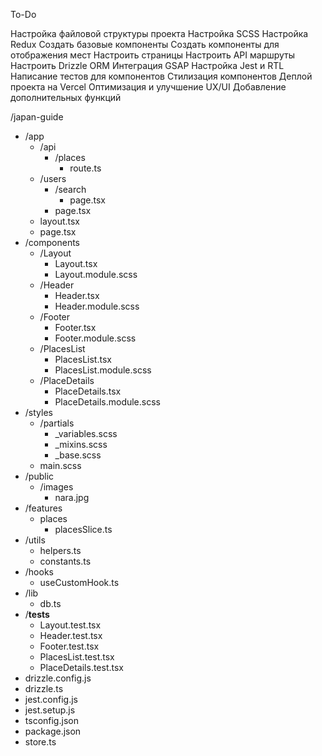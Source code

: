 To-Do 

Настройка файловой структуры проекта
Настройка SCSS
Настройка Redux
Создать базовые компоненты
Создать компоненты для отображения мест
Настроить страницы
Настроить API маршруты
Настроить Drizzle ORM
Интеграция GSAP
Настройка Jest и RTL
Написание тестов для компонентов
Стилизация компонентов
Деплой проекта на Vercel
Оптимизация и улучшение UX/UI
Добавление дополнительных функций

/japan-guide
  - /app
    - /api
      - /places
        - route.ts
    - /users
      - /search
        - page.tsx
      - page.tsx
    - layout.tsx
    - page.tsx
  - /components
    - /Layout
      - Layout.tsx
      - Layout.module.scss
    - /Header
      - Header.tsx
      - Header.module.scss
    - /Footer
      - Footer.tsx
      - Footer.module.scss
    - /PlacesList
      - PlacesList.tsx
      - PlacesList.module.scss
    - /PlaceDetails
      - PlaceDetails.tsx
      - PlaceDetails.module.scss
  - /styles
    - /partials
      - _variables.scss
      - _mixins.scss
      - _base.scss
    - main.scss
  - /public
    - /images
      - nara.jpg
  - /features
    - places
      - placesSlice.ts
  - /utils
    - helpers.ts
    - constants.ts
  - /hooks
    - useCustomHook.ts
  - /lib
    - db.ts
  - /__tests__
    - Layout.test.tsx
    - Header.test.tsx
    - Footer.test.tsx
    - PlacesList.test.tsx
    - PlaceDetails.test.tsx
  - drizzle.config.js
  - drizzle.ts
  - jest.config.js
  - jest.setup.js
  - tsconfig.json
  - package.json
  - store.ts
